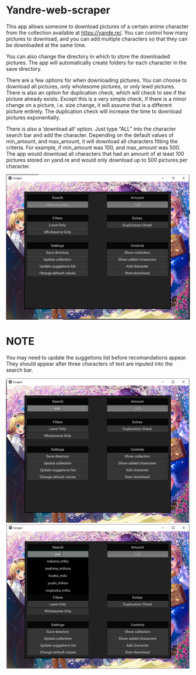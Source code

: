 # Yandre-web-scraper

This app allows someone to download pictures of a certain anime character from the collection available at https://yande.re/. You can control how many pictures to download, and you can add multiple characters so that they can be downloaded at the same time.

You can also change the directory in which to store the downloaded pictures. The app will automatically create folders for each character in the save directory.

There are a few options for when downloading pictures. You can choose to download all pictures, only wholesome pictures, or only lewd pictures. There is also an option for duplication check, which will check to see if the picture already exists. Except this is a very simple check, if there is a minor change on a picture, i.e. size change, it will assume that is a different picture entirely. The duplication check will increase the time to download pictures exponentially. 

There is also a ‘download all’ option. Just type “ALL” into the character search bar and add the character. Depending on the default values of min_amount, and max_amount, it will download all characters fitting the criteria. For example, if min_amount was 100, and max_amount was 500. The app would download all characters that had an amount of at least 100 pictures stored on yand.re and would only download up to 500 pictures per character. 


![](Pics_for_readme/normal.png)


# NOTE

You may need to update the suggetions list before recomandations appear. They should appear after three characters of text are inputed into the search bar. 


![](Pics_for_readme/Suggestions_not_working.png)
![](Pics_for_readme/Suggestions_working.png)
